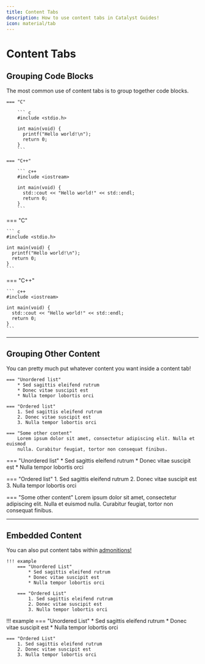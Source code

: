 ```yaml
---
title: Content Tabs
description: How to use content tabs in Catalyst Guides!
icon: material/tab
---
```


# Content Tabs

## Grouping Code Blocks

The most common use of content tabs is to group together code blocks.

```
=== "C"

    ``` c
    #include <stdio.h>

    int main(void) {
      printf("Hello world!\n");
      return 0;
    }
    ```

=== "C++"

    ``` c++
    #include <iostream>

    int main(void) {
      std::cout << "Hello world!" << std::endl;
      return 0;
    }
    ```
```
<div class="result" markdown>
=== "C"

    ``` c
    #include <stdio.h>

    int main(void) {
      printf("Hello world!\n");
      return 0;
    }
    ```

=== "C++"

    ``` c++
    #include <iostream>

    int main(void) {
      std::cout << "Hello world!" << std::endl;
      return 0;
    }
    ```
</div>

---

## Grouping Other Content

You can pretty much put whatever content you want inside a content tab!

```
=== "Unordered list"
    * Sed sagittis eleifend rutrum
    * Donec vitae suscipit est
    * Nulla tempor lobortis orci

=== "Ordered list"
    1. Sed sagittis eleifend rutrum
    2. Donec vitae suscipit est
    3. Nulla tempor lobortis orci

=== "Some other content"
    Lorem ipsum dolor sit amet, consectetur adipiscing elit. Nulla et euismod 
    nulla. Curabitur feugiat, tortor non consequat finibus.
```
<div class="result" markdown>
=== "Unordered list"
    * Sed sagittis eleifend rutrum
    * Donec vitae suscipit est
    * Nulla tempor lobortis orci

=== "Ordered list"
    1. Sed sagittis eleifend rutrum
    2. Donec vitae suscipit est
    3. Nulla tempor lobortis orci

=== "Some other content"
    Lorem ipsum dolor sit amet, consectetur adipiscing elit. Nulla et euismod 
    nulla. Curabitur feugiat, tortor non consequat finibus.
</div>

---

## Embedded Content

You can also put content tabs within [admonitions!](admonitions.md)

```
!!! example
    === "Unordered List"
        * Sed sagittis eleifend rutrum
        * Donec vitae suscipit est
        * Nulla tempor lobortis orci

    === "Ordered List"
        1. Sed sagittis eleifend rutrum
        2. Donec vitae suscipit est
        3. Nulla tempor lobortis orci
```
<div class="result" markdown>
!!! example
    === "Unordered List"
        * Sed sagittis eleifend rutrum
        * Donec vitae suscipit est
        * Nulla tempor lobortis orci

    === "Ordered List"
        1. Sed sagittis eleifend rutrum
        2. Donec vitae suscipit est
        3. Nulla tempor lobortis orci
</div>
